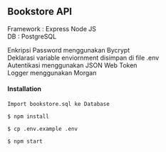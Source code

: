 ## Bookstore API

Framework : Express Node JS<br>
DB : PostgreSQL<br>

Enkripsi Password menggunakan Bycrypt <br/>
Deklarasi variable enviornment disimpan di file .env <br/>
Autentikasi menggunakan JSON Web Token <br/>
Logger menggunakan Morgan <br/>

#### Installation

`Import bookstore.sql ke Database`

`$ npm install`

`$ cp .env.example .env`

`$ npm start`
